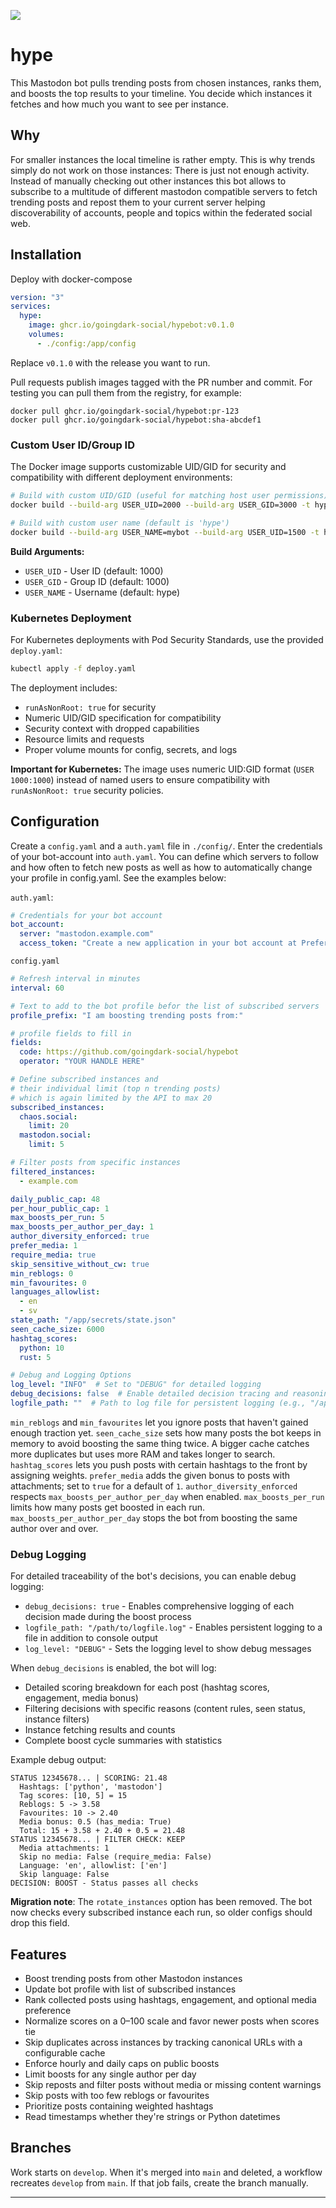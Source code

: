 ![](./res/hype_header.png)

# hype

This Mastodon bot pulls trending posts from chosen instances, ranks them, and boosts the top results to your timeline. You decide which instances it fetches and how much you want to see per instance.

## Why

For smaller instances the local timeline is rather empty. This is why trends simply do not work on those instances: There is just not enough activity. Instead of manually checking out other instances this bot allows to subscribe to a multitude of different mastodon compatible servers to fetch trending posts and repost them to your current server helping discoverability of accounts, people and topics within the federated social web.

## Installation

Deploy with docker-compose

```yaml
version: "3"
services:
  hype:
    image: ghcr.io/goingdark-social/hypebot:v0.1.0
    volumes:
      - ./config:/app/config
```
Replace `v0.1.0` with the release you want to run.

Pull requests publish images tagged with the PR number and commit. For testing you can pull them from the registry, for example:

```
docker pull ghcr.io/goingdark-social/hypebot:pr-123
docker pull ghcr.io/goingdark-social/hypebot:sha-abcdef1
```

### Custom User ID/Group ID

The Docker image supports customizable UID/GID for security and compatibility with different deployment environments:

```bash
# Build with custom UID/GID (useful for matching host user permissions)
docker build --build-arg USER_UID=2000 --build-arg USER_GID=3000 -t hypebot-custom .

# Build with custom user name (default is 'hype')
docker build --build-arg USER_NAME=mybot --build-arg USER_UID=1500 -t hypebot-named .
```

**Build Arguments:**
- `USER_UID` - User ID (default: 1000)
- `USER_GID` - Group ID (default: 1000) 
- `USER_NAME` - Username (default: hype)

### Kubernetes Deployment

For Kubernetes deployments with Pod Security Standards, use the provided `deploy.yaml`:

```bash
kubectl apply -f deploy.yaml
```

The deployment includes:
- `runAsNonRoot: true` for security
- Numeric UID/GID specification for compatibility
- Security context with dropped capabilities
- Resource limits and requests
- Proper volume mounts for config, secrets, and logs

**Important for Kubernetes:** The image uses numeric UID:GID format (`USER 1000:1000`) instead of named users to ensure compatibility with `runAsNonRoot: true` security policies.

## Configuration

Create a `config.yaml` and a `auth.yaml` file in `./config/`. Enter the credentials of your bot-account into `auth.yaml`. You can define which servers to follow and how often to fetch new posts as well as how to automatically change your profile in config.yaml. See the examples below:

`auth.yaml`:

```yaml
# Credentials for your bot account
bot_account:
  server: "mastodon.example.com"
  access_token: "Create a new application in your bot account at Preferences -> Development"
```

`config.yaml`

```yaml
# Refresh interval in minutes
interval: 60

# Text to add to the bot profile befor the list of subscribed servers
profile_prefix: "I am boosting trending posts from:"

# profile fields to fill in
fields:
  code: https://github.com/goingdark-social/hypebot
  operator: "YOUR HANDLE HERE"

# Define subscribed instances and
# their individual limit (top n trending posts)
# which is again limited by the API to max 20
subscribed_instances:
  chaos.social:
    limit: 20
  mastodon.social:
    limit: 5

# Filter posts from specific instances
filtered_instances:
  - example.com

daily_public_cap: 48
per_hour_public_cap: 1
max_boosts_per_run: 5
max_boosts_per_author_per_day: 1
author_diversity_enforced: true
prefer_media: 1
require_media: true
skip_sensitive_without_cw: true
min_reblogs: 0
min_favourites: 0
languages_allowlist:
  - en
  - sv
state_path: "/app/secrets/state.json"
seen_cache_size: 6000
hashtag_scores:
  python: 10
  rust: 5

# Debug and Logging Options
log_level: "INFO"  # Set to "DEBUG" for detailed logging
debug_decisions: false  # Enable detailed decision tracing and reasoning
logfile_path: ""  # Path to log file for persistent logging (e.g., "/app/logs/hypebot.log")
```

`min_reblogs` and `min_favourites` let you ignore posts that haven't gained enough traction yet.
`seen_cache_size` sets how many posts the bot keeps in memory to avoid boosting the same thing twice. A bigger cache catches more duplicates but uses more RAM and takes longer to search.
`hashtag_scores` lets you push posts with certain hashtags to the front by assigning weights.
`prefer_media` adds the given bonus to posts with attachments; set to `true` for a default of `1`.
`author_diversity_enforced` respects `max_boosts_per_author_per_day` when enabled.
`max_boosts_per_run` limits how many posts get boosted in each run.
`max_boosts_per_author_per_day` stops the bot from boosting the same author over and over.

### Debug Logging

For detailed traceability of the bot's decisions, you can enable debug logging:

- `debug_decisions: true` - Enables comprehensive logging of each decision made during the boost process
- `logfile_path: "/path/to/logfile.log"` - Enables persistent logging to a file in addition to console output
- `log_level: "DEBUG"` - Sets the logging level to show debug messages

When `debug_decisions` is enabled, the bot will log:
- Detailed scoring breakdown for each post (hashtag scores, engagement, media bonus)
- Filtering decisions with specific reasons (content rules, seen status, instance filters)
- Instance fetching results and counts
- Complete boost cycle summaries with statistics

Example debug output:
```
STATUS 12345678... | SCORING: 21.48
  Hashtags: ['python', 'mastodon']
  Tag scores: [10, 5] = 15
  Reblogs: 5 -> 3.58
  Favourites: 10 -> 2.40
  Media bonus: 0.5 (has_media: True)
  Total: 15 + 3.58 + 2.40 + 0.5 = 21.48
STATUS 12345678... | FILTER CHECK: KEEP
  Media attachments: 1
  Skip no media: False (require_media: False)
  Language: 'en', allowlist: ['en']
  Skip language: False
DECISION: BOOST - Status passes all checks
```

**Migration note**: The `rotate_instances` option has been removed. The bot now checks every subscribed instance each run, so older configs should drop this field.

## Features

- Boost trending posts from other Mastodon instances
- Update bot profile with list of subscribed instances
- Rank collected posts using hashtags, engagement, and optional media preference
- Normalize scores on a 0–100 scale and favor newer posts when scores tie
- Skip duplicates across instances by tracking canonical URLs with a configurable cache
- Enforce hourly and daily caps on public boosts
- Limit boosts for any single author per day
- Skip reposts and filter posts without media or missing content warnings
- Skip posts with too few reblogs or favourites
- Prioritize posts containing weighted hashtags
- Read timestamps whether they're strings or Python datetimes

## Branches

Work starts on `develop`. When it's merged into `main` and deleted, a workflow recreates `develop` from `main`. If that job fails, create the branch manually.

---
 
